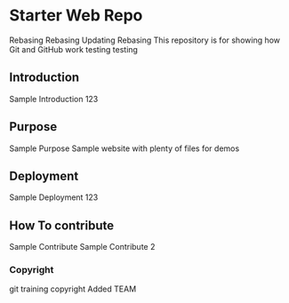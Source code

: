 # Starter Web Repo
Rebasing Rebasing
Updating Rebasing
This repository is for showing how Git and GitHub work
testing testing

## Introduction 
Sample Introduction 123

## Purpose
Sample Purpose
Sample website with plenty of files for demos

## Deployment
Sample Deployment 123

## How To contribute
Sample Contribute
Sample Contribute 2

### Copyright
git training copyright
Added TEAM